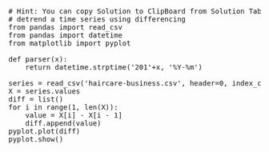 <pre class="file" data-target="clipboard">
# Hint: You can copy Solution to ClipBoard from Solution Tab
# detrend a time series using differencing
from pandas import read_csv
from pandas import datetime
from matplotlib import pyplot

def parser(x):
	return datetime.strptime('201'+x, '%Y-%m')

series = read_csv('haircare-business.csv', header=0, index_col=0, parse_dates=True, squeeze=True, date_parser=parser)
X = series.values
diff = list()
for i in range(1, len(X)):
	value = X[i] - X[i - 1]
	diff.append(value)
pyplot.plot(diff)
pyplot.show()
</pre>